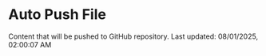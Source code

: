 # Auto Push File

Content that will be pushed to GitHub repository.
Last updated: 08/01/2025, 02:00:07 AM